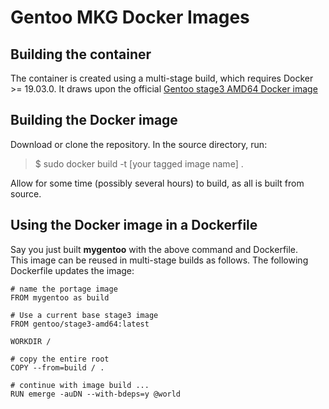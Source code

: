 # Gentoo MKG Docker Images

## Building the container

The container is created using a multi-stage build, which requires Docker >= 19.03.0.
It draws upon the official [Gentoo stage3 AMD64 Docker image](https://github.com/gentoo/gentoo-docker-images)

## Building the Docker image

Download or clone the repository.
In the source directory, run:
   
> $ sudo docker build -t [your tagged image name] .   
   
Allow for some time (possibly several hours) to build, as all is built from source.  

## Using the Docker image in a Dockerfile

Say you just built **mygentoo** with the above command and Dockerfile.   
This image can be reused in multi-stage builds as follows. 
The following Dockerfile updates the image:

    # name the portage image
    FROM mygentoo as build
    
    # Use a current base stage3 image
    FROM gentoo/stage3-amd64:latest
    
    WORKDIR /
    
    # copy the entire root
    COPY --from=build / .
    
    # continue with image build ...
    RUN emerge -auDN --with-bdeps=y @world
    

